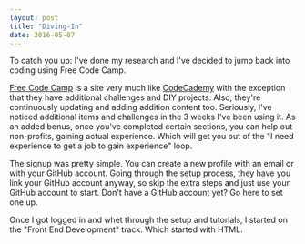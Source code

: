 ```yaml
---
layout: post
title: "Diving-In"
date: 2016-05-07
---
```


To catch you up: I've done my research and I've decided to jump back into coding using Free Code Camp.

<a href="http://www.freecodecamp.com" target="_blank">Free Code Camp</a> is a site very much like <a href="http://www.codecademy.com" target="_blank">CodeCademy</a> with the exception that they have additional challenges and DIY projects. Also, they're continuously updating and adding addition content too. Seriously, I've noticed additional items and challenges in the 3 weeks I've been using it. As an added bonus, once you've completed certain sections, you can help out non-profits, gaining actual experience. Which will get you out of the "I need experience to get a job to gain experience" loop.

The signup was pretty simple. You can create a new profile with an email or with your GitHub account. Going through the setup process, they have you link your GitHub account anyway, so skip the extra steps and just use your GitHub account to start. Don't have a GitHub account yet? Go here to set one up.

Once I got logged in and whet through the setup and tutorials, I started on the "Front End Development" track. Which started with HTML.
